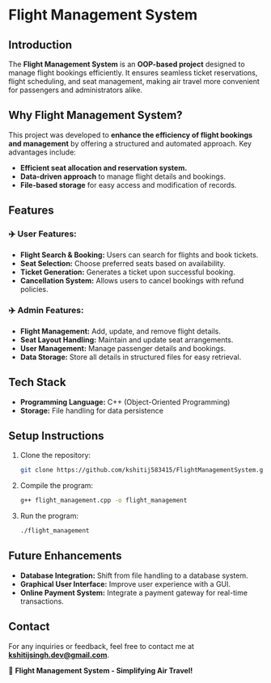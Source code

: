 # Flight Management System

## Introduction

The **Flight Management System** is an **OOP-based project** designed to manage flight bookings efficiently. It ensures seamless ticket reservations, flight scheduling, and seat management, making air travel more convenient for passengers and administrators alike.

## Why Flight Management System?

This project was developed to **enhance the efficiency of flight bookings and management** by offering a structured and automated approach. Key advantages include:

- **Efficient seat allocation and reservation system.**
- **Data-driven approach** to manage flight details and bookings.
- **File-based storage** for easy access and modification of records.

## Features

### ✈️ User Features:

- **Flight Search & Booking:** Users can search for flights and book tickets.
- **Seat Selection:** Choose preferred seats based on availability.
- **Ticket Generation:** Generates a ticket upon successful booking.
- **Cancellation System:** Allows users to cancel bookings with refund policies.

### ✈️ Admin Features:

- **Flight Management:** Add, update, and remove flight details.
- **Seat Layout Handling:** Maintain and update seat arrangements.
- **User Management:** Manage passenger details and bookings.
- **Data Storage:** Store all details in structured files for easy retrieval.

## Tech Stack

- **Programming Language:** C++ (Object-Oriented Programming)
- **Storage:** File handling for data persistence

## Setup Instructions

1. Clone the repository:
   ```sh
   git clone https://github.com/kshitij583415/FlightManagementSystem.git
   ```
2. Compile the program:
   ```sh
   g++ flight_management.cpp -o flight_management
   ```
3. Run the program:
   ```sh
   ./flight_management
   ```

## Future Enhancements

- **Database Integration:** Shift from file handling to a database system.
- **Graphical User Interface:** Improve user experience with a GUI.
- **Online Payment System:** Integrate a payment gateway for real-time transactions.

## Contact

For any inquiries or feedback, feel free to contact me at **kshitijsingh.dev@gmail.com**.

🚀 **Flight Management System - Simplifying Air Travel!**

```
```
